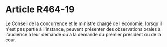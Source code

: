 # Article R464-19

Le Conseil de la concurrence et le ministre chargé de l'économie, lorsqu'il n'est pas partie à l'instance, peuvent présenter des observations orales à l'audience à leur demande ou à la demande du premier président ou de la cour.
